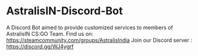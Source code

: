 # AstralisIN-Discord-Bot
A Discord Bot aimed to provide customized services to members of AstralisIN CS:GO Team.
Find us on: https://steamcommunity.com/groups/AstralisIndia
Join our Discord server : https://discord.gg/WJ4ygrf
